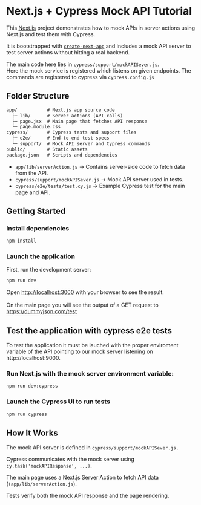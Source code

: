 # Next.js + Cypress Mock API Tutorial

This [Next.js](https://nextjs.org) project demonstrates how to mock APIs in server actions using Next.js and test them with Cypress.

It is bootstrapped with [`create-next-app`](https://nextjs.org/docs/app/api-reference/cli/create-next-app)
and includes a mock API server to test server actions without hitting a real backend.

The main code here lies in `cypress/support/mockAPISever.js`. <br>
Here the mock service is registered which listens on given endpoints. The commands are registered to cypress via `cypress.config.js`

## Folder Structure

```txt
app/           # Next.js app source code
  ├─ lib/      # Server actions (API calls)
  ├─ page.jsx  # Main page that fetches API response
  └─ page.module.css
cypress/       # Cypress tests and support files
  ├─ e2e/      # End-to-end test specs
  └─ support/  # Mock API server and Cypress commands
public/        # Static assets
package.json   # Scripts and dependencies
```

- `app/lib/serverAction.js` → Contains server-side code to fetch data from the API.
- `cypress/support/mockAPISever.js` → Mock API server used in tests.
- `cypress/e2e/tests/test.cy.js` → Example Cypress test for the main page and API.

## Getting Started

### Install dependencies

```bash
npm install
```

### Launch the application

First, run the development server:

```bash
npm run dev
```

Open [http://localhost:3000](http://localhost:3000) with your browser to see the result.<br><br>
On the main page you will see the output of a GET request to https://dummyjson.com/test

## Test the application with cypress e2e tests

To test the application it must be lauched with the proper enviroment variable of the API pointing to our mock server listening on http://localhost:9000.

### Run Next.js with the mock server environment variable:

```bash
npm run dev:cypress
```

### Launch the Cypress UI to run tests

```bash
npm run cypress
```

## How It Works

The mock API server is defined in `cypress/support/mockAPISever.js.`

Cypress communicates with the mock server using `cy.task('mockAPIResponse', ...)`.

The main page uses a Next.js Server Action to fetch API data (`(app/lib/serverAction.js`).

Tests verify both the mock API response and the page rendering.
